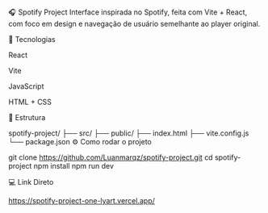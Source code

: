 🎧 Spotify Project
Interface inspirada no Spotify, feita com Vite + React, com foco em design e navegação de usuário semelhante ao player original.

🚀 Tecnologias

React

Vite

JavaScript

HTML + CSS

📂 Estrutura

spotify-project/
├── src/
├── public/
├── index.html
├── vite.config.js
└── package.json
⚙️ Como rodar o projeto

git clone https://github.com/Luanmarqz/spotify-project.git
cd spotify-project
npm install
npm run dev

💻 Link Direto

https://spotify-project-one-lyart.vercel.app/
